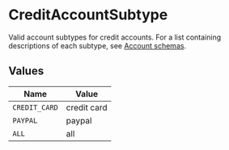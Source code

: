 # CreditAccountSubtype

Valid account subtypes for credit accounts. For a list containing descriptions of each subtype, see [Account schemas](https://plaid.com/docs/api/accounts/#StandaloneAccountType-credit).


## Values

| Name          | Value         |
| ------------- | ------------- |
| `CREDIT_CARD` | credit card   |
| `PAYPAL`      | paypal        |
| `ALL`         | all           |